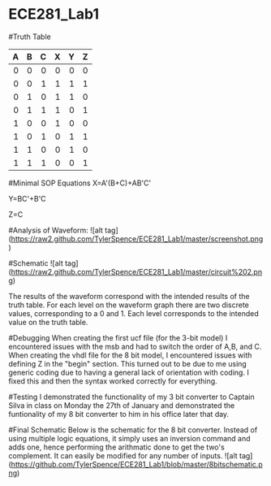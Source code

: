 ECE281_Lab1
===========

#Truth Table



|  A |  B  |  C  |  X  |  Y  |  Z  |
|--:|--: |--: |--:| --:| --:|
|  0 |  0  |  0  |   0 |   0 |   0 |
|  0 |  0  |  1  |   1 |   1 |   1 |
|  0 |  1  |  0  |   1 |   1 |   0 |
|  0 |   1 |  1  |   1 |   0 |   1 |
|  1 |  0  |  0  |   1 |   0 |   0 |
|  1 |  0  |  1  |   0 |   1 |   1 |
|  1 |  1  |  0  |   0 |   1 |   0 |
|  1 |  1  |  1  |   0 |   0 |   1 |

#Minimal SOP Equations
X=A'(B+C)+AB'C' 

Y=BC'+B'C

Z=C

#Analysis of Waveform:
![alt tag] (https://raw2.github.com/TylerSpence/ECE281_Lab1/master/screenshot.png)

#Schematic
![alt tag] (https://raw2.github.com/TylerSpence/ECE281_Lab1/master/circuit%202.png)

The results of the waveform correspond with the intended results of the truth table. For each level on the waveform graph there are two discrete values, corresponding to a 0 and 1. Each level corresponds to the intended value on the truth table.

#Debugging
When creating the first ucf file (for the 3-bit model) I encountered issues with the msb and had to switch the order of A,B, and C. 
When creating the vhdl file for the 8 bit model, I encountered issues with defining Z in the "begin" section. 
This turned out to be due to me using generic coding due to having a general lack of orientation with coding. I fixed this and then the syntax worked correctly for everything.

#Testing
I demonstrated the functionality of my 3 bit converter to Captain Silva in class on Monday the 27th of January and demonstrated the funtionality of my 8 bit converter to him in his office later that day. 

#Final Schematic
Below is the schematic for the 8 bit converter. Instead of using multiple logic equations, it simply uses an inversion command and adds one, hence performing the arithmatic done to get the two's complement. It can easily be modified for any number of inputs.
![alt tag] (https://github.com/TylerSpence/ECE281_Lab1/blob/master/8bitschematic.png)


